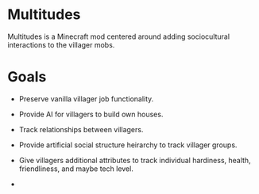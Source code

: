 Multitudes
==========

Multitudes is a Minecraft mod centered around adding sociocultural interactions to the villager mobs.

Goals
==========

* Preserve vanilla villager job functionality.

* Provide AI for villagers to build own houses.

* Track relationships between villagers.

* Provide artificial social structure heirarchy to track villager groups.

* Give villagers additional attributes to track individual hardiness, health, friendliness, and maybe tech level.

* 